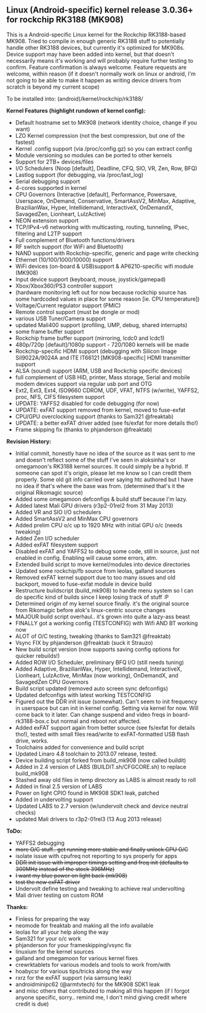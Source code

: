 Linux (Android-specific) kernel release 3.0.36+ for rockchip RK3188 (MK908)
------------

This is a Android-specific Linux kernel for the Rockchip RK3188-based MK908.
Tried to compile in enough generic RK3188 stuff to potentially handle other
RK3188 devices, but currently it's optimized for MK908s. Device support may
have been added into kernel, but that doesn't necessarily means it's working
and will probably require further testing to confirm. Feature confirmation
is always welcome. Feature requests are welcome, within reason (if it doesn't
normally work on linux or android, I'm not going to be able to make it
happen as writing device drivers from scratch is beyond my current scope)

To be installed into: (android)/kernel/rockchip/rk3188/

**Kernel Features (highlight rundown of kernel config):**
- Default hostname set to MK908 (network identity choice, change if you want)
- LZO Kernel compression (not the best compression, but one of the fastest)
- Kernel .config support (via /proc/config.gz) so you can extract config
- Module versioning so modules can be ported to other kernels
- Support for 2TB+ devices/files
- I/O Schedulers (Noop [default], Deadline, CFQ, SIO, VR, Zen, Row, BFQ)
- Lastlog support (for debugging, via /proc/last_log)
- Serial debugging support
- 4-cores supported in kernel
- CPU Governors (Interactive [default], Performance, Powersave, Userspace,
OnDemand, Conservative, SmartAssV2, MinMax, Adaptive, BrazilianWax, Hyper, Intellidemand, InteractiveX, OnDemandX, SavagedZen, Lionheart, LulzActive)
- NEON extension support
- TCP/IPv4-v6 networking with multicasting, routing, tunneling, IPsec, 
filtering and L2TP support
- Full complement of Bluetooth functions/drivers
- RF switch support (for WiFi and Bluetooth)
- NAND support with Rockchip-specific, generic and page write checking
- Ethernet (10/100/1000/10000) support
- WiFi devices (on-board & USB)support & AP6210-specific wifi module (MK908)
- Input device support (keyboard, mouse, joystick/gamepad)
- Xbox/Xbox360/PS3 controller support
- (hardware monitoring left out for now because rockchip source has some 
hardcoded values in place for some reason [ie. CPU temperature])
- Voltage/Current regulator support (PMIC)
- Remote control support (must be dongle or mod)
- various USB Tuner/Camera support
- updated Mali400 support (profiling, UMP, debug, shared interrupts)
- some frame buffer support 
- Rockchip frame buffer support (mirroring, lcdc0 and lcdc1)
- 480p/720p [default]/1080p support - 720/1080 kernels will be made
- Rockchip-specific HDMI support (debugging with Silicon Image 
SiI9022A/9024A and ITE IT66121 [MK908-specific] HDMI transmitter support
- ALSA (sound) support (ARM, USB and Rockchip specific devices)
- full complement of USB HID, printer, Mass storage, Serial and mobile modem
devices support via regular usb port and OTG
- Ext2, Ext3, Ext4, ISO9660 CDROM, UDF, VFAT, NTFS (w/write), YAFFS2,
proc, NFS, CIFS filesystem support
- UPDATE: YAFFS2 disabled for code debugging (for now)
- UPDATE: exFAT support removed from kernel, moved to fuse-exfat
- CPU/GPU overclocking support (thanks to Sam321 @freaktab)
- UPDATE: a better exFAT driver added (see fs/exfat for more details tho!)
- Frame skipping fix (thanks to phjanderson @freaktab)

**Revision History:**
- Initial commit, honestly have no idea of the source as it was sent to me
and doesn't reflect some of the stuff I've seen in aloksinha's or omegamoon's
RK3188 kernel sources. It could simply be a hybrid. If someone can spot it's 
origin, please let me know so I can credit them properly. Some old git info
carried over saying htc authored but I have no idea if that's where the base
was from. (determined that's it the original Rikomagic source)
- Added some omegamoon defconfigs & build stuff because I'm lazy.
- Added latest Mali GPU drivers (r3p2-01rel2 from 31 May 2013)
- Added VR and SIO I/O schedulers
- Added SmartAssV2 and MinMax CPU governors
- Added prelim CPU o/c up to 1920 MHz with initial GPU o/c (needs tweaking)
- Added Zen I/O scheduler
- Added exFAT filesystem support
- Disabled exFAT and YAFFS2 to debug some code, still in source, just not
enabled in config. Enabling will cause some errors, atm.
- Extended build script to move kernel/modules into device directories
- Updated some rockchip/fb source from leolas, galland sources
- Removed exFAT kernel support due to too many issues and old backport,
moved to fuse-exfat module in device build
- Restructure buildscript (build_mk908) to handle menu system so I can
do specific kind of builds since I keep losing track of stuff :P
- Determined origin of my kernel source finally. it's the original source
from Rikomagic before alok's linux-centric source changes
- MAJOUR build script overhaul.. it's grown into quite a lazy-ass beast
- FINALLY got a working config (TESTCONFIG) with Wifi AND BT working now
- ALOT of O/C testing, tweaking (thanks to Sam321 @freaktab)
- Vsync FIX by phjanderson @freaktab (suck it Strauzo)
- New build script version (now supports saving config options for quicker rebuilds!)
- Added ROW I/O Scheduler, preliminary BFQ I/O (still needs tuning)
- Added Adaptive, BrazilianWax, Hyper, Intellidemand, InteractiveX, Lionheart, LulzActive, MinMax (now working), OnDemandX, and SavagedZen CPU Governors
- Build script updated (removed auto screen sync defconfigs)
- Updated defconfigs with latest working TESTCONFIG
- Figured out the DDR init issue (somewhat). Can't seem to init frequency in userspace but can init in kernel config. Setting via kernel for now. Will come back to it later. Can change suspend and video freqs in board-rk3188-box.c but normal and reboot not affected.
- Added exFAT support again from better source (see fs/exfat for details tho!), tested with small files read/write to exFAT-formatted USB flash drive, works.
- Toolchains added for convenience and build script
- Updated Linaro 4.8 toolchain to 2013.07 release, tested. 
- Device building script forked from build_mk908 (now called buildit)
- Added in 2.4 version of LABS (BUILDIT.sh/CFGCORE.sh) to replace build_mk908
- Stashed away old files in temp directory as LABS is almost ready to roll
- Added in final 2.5 version of LABS
- Power on light CPIO found in MK908 SDK1 leak, patched
- Added in undervolting support
- Updated LABS to 2.7 version (w/undervolt check and device neutral checks)
- updated Mali drivers to r3p2-01rel3 (13 Aug 2013 release)

**ToDo:**
- YAFFS2 debugging
- <del>more O/C stuff.. get running more stable and finally unlock GPU O/C</del>
- isolate issue with cpufreq not reporting to sys properly for apps
- <del>DDR init issue with improper timings setting and freq init (defaults to 300MHz instead of the stock 396MHz)</del>
- <del>I want my blue power on light back (mk908)</del>
- <del>test the new exFAT driver</del>
- Undervolt define testing and tweaking to achieve real undervolting
- Mali driver testing on custom ROM

**Thanks:**
- Finless for preparing the way
- neomode for freaktab and making all the info available
- leolas for all your help along the way
- Sam321 for your o/c work
- phjanderson for your frameskipping/vsync fix
- linuxium for the kernel sources
- galland and omegamoon for various kernel fixes
- crewrktablets for various models and tools to work from/with
- hoabycsr for various tips/tricks along the way
- rxrz for the exFAT support (via samsung leak)
- androidminipc62 (@armtvtech) for the MK908 SDK1 leak
- and misc others that contributed to making all this happen
(if I forgot anyone specific, sorry.. remind me, I don't mind giving credit where credit is due)
